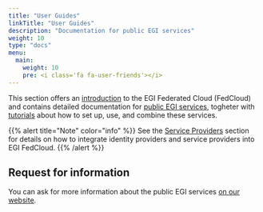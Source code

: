 ```yaml
---
title: "User Guides"
linkTitle: "User Guides"
description: "Documentation for public EGI services"
weight: 10
type: "docs"
menu:
  main:
    weight: 10
    pre: <i class='fa fa-user-friends'></i>
---
```


This section offers an [introduction](getting-started) to the
EGI Federated Cloud (FedCloud) and contains detailed documentation for
[public EGI services](https://www.egi.eu/services/), togheter with
[tutorials](tutorials) about how to set up, use, and combine these services.

{{% alert title="Note" color="info" %}} See the [Service Providers](../providers)
section for details on how to integrate identity providers and service providers
into EGI FedCloud.
{{% /alert %}}

## Request for information

You can ask for more information about the public EGI services
[on our website](https://www.egi.eu/more-information).
